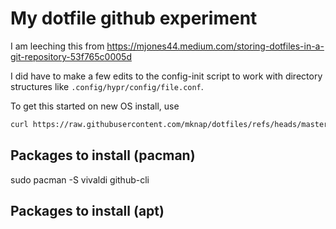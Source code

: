 # My dotfile github experiment

I am leeching this from https://mjones44.medium.com/storing-dotfiles-in-a-git-repository-53f765c0005d

I did have to make a few edits to the config-init script to work with directory structures like `.config/hypr/config/file.conf`.

To get this started on new OS install, use 
```bash 
curl https://raw.githubusercontent.com/mknap/dotfiles/refs/heads/master/config-init | bash
```
## Packages to install (pacman)

sudo pacman -S vivaldi github-cli


## Packages to install (apt)

